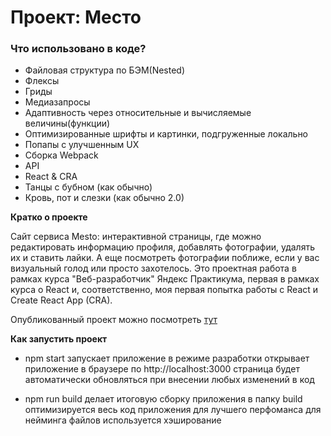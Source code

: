 # Проект: Место

### Что использовано в коде?
* Файловая структура по БЭМ(Nested)
* Флексы
* Гриды
* Медиазапросы
* Адаптивность через относительные и вычисляемые величины(функции)
* Оптимизированные шрифты и картинки, подгруженные локально
* Попапы с улучшенным UX
* Сборка Webpack
* API
* React & CRA
* Танцы с бубном (как обычно)
* Кровь, пот и слезки (как обычно 2.0)

**Кратко о проекте**

Сайт сервиса Mesto: интерактивной страницы, где можно редактировать информацию профиля, добавлять фотографии, удалять их и ставить лайки. А еще посмотреть фотографии поближе, если у вас визуальный голод или просто захотелось. 
Это проектная работа в рамках курса "Веб-разработчик" Яндекс Практикума, первая в рамках курса о React и, соответственно, моя первая попытка работы с React и Create React App (CRA). 

Опубликованный проект можно посмотреть [тут](https://dzhaneta.github.io/mesto-react/)

**Как запустить проект**

* npm start
запускает приложение в режиме разработки
открывает приложение в браузере по http://localhost:3000
страница будет автоматически обновляться при внесении любых изменений в код

* npm run build
делает итоговую сборку приложения в папку build
оптимизируется весь код приложения для лучшего перфоманса
для нейминга файлов используется хэширование
